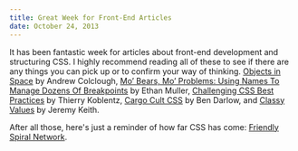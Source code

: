 ```yaml
---
title: Great Week for Front-End Articles
date: October 24, 2013
---
```


It has been fantastic week for articles about front-end development and structuring CSS. I highly recommend reading all of these to see if there are any things you can pick up or to confirm your way of thinking. [Objects in Space](https://medium.com/objects-in-space/f6f404727) by Andrew Colclough, [Mo’ Bears, Mo’ Problems: Using Names To Manage Dozens Of Breakpoints](http://seesparkbox.com/foundry/using_names_to_manage_dozens_of_breakpoints) by Ethan Muller, [Challenging CSS Best Practices](http://coding.smashingmagazine.com/2013/10/21/challenging-css-best-practices-atomic-approach/) by Thierry Koblentz, [Cargo Cult CSS](http://www.kapowaz.net/articles/cargo-cult-css) by Ben Darlow, and [Classy Values](http://adactio.com/journal/6537/) by Jeremy Keith. 

After all those, here's just a reminder of how far CSS has come: [Friendly Spiral Network](http://codepen.io/unmeshpro/pen/sDmjc).
